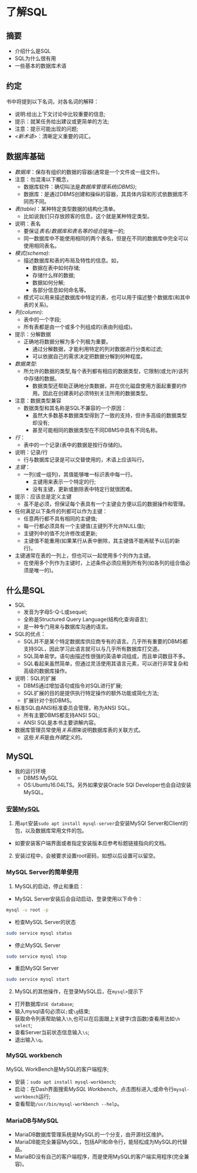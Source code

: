 # 了解SQL
## 摘要
- 介绍什么是SQL
- SQL为什么很有用
- 一些基本的数据库术语

## 约定
书中将提到以下名词，对各名词的解释：
- 说明:给出上下文讨论中比较重要的信息;
- 提示：就某任务给出建议或更简单的方法;
- 注意：提示可能出现的问题;
- *<新术语>*：清晰定义重要的词汇。

## 数据库基础
- *数据库*：保存有组织的数据的容器(通常是一个文件或一组文件)。
- 注意：勿混淆以下概念，
  - 数据库软件：确切叫法是*数据库管理系统(DBMS)*;
  - 数据库：是通过DBMS创建和操纵的容器，其具体内容和形式依数据库不同而不同。
- *表(table)*：某种特定类型数据的结构化清单。
  - 比如说我们只存放顾客的信息，这个就是某种特定类型。
- 说明：表名
  - 要保证*表名*/*数据库和表名等的组合*是唯一的;
  - 同一数据库中不能使用相同的两个表名，但是在不同的数据库中完全可以使用相同表名。
- *模式(schema)*:
  - 描述数据库和表的布局及特性的信息。如，
	- 数据在表中如何存储;
	- 存储什么样的数据;
	- 数据如何分解;
	- 各部分信息如何命名等。
  - 模式可以用来描述数据库中特定的表，也可以用于描述整个数据库(和其中表的关系)。
- *列(column)*:
  - 表中的一个字段;
  - 所有表都是由一个或多个列组成的(表由列组成)。
- 提示：分解数据
  - 正确地将数据分解为多个列极为重要。
	- 通过分解数据，才能利用特定的列对数据进行分类和过滤;
	- 可以依据自己的需求决定把数据分解到何种程度。
- *数据类型*:
  - 所允许的数据的类型,每个表列都有相应的数据类型，它限制(或允许)该列中存储的数据。
	- 数据类型还帮助正确地分类数据，并在优化磁盘使用方面起重要的作用。因此在创建表时必须特别关注所用的数据类型。
- 注意：数据类型兼容
  - 数据类型和其名称是SQL不兼容的一个原因：
	- 虽然大多数基本数据类型得到了一致的支持，但许多高级的数据类型却没有;
	- 甚至可能相同的数据类型在不同DBMS中具有不同名称。
- *行*：
  - 表中的一个记录(表中的数据是按行存储的)。
- 说明：记录/行
  - 行与数据库记录是可以交替使用的，术语上应该叫行。
- *主键*：
  - 一列(或一组列)，其值能够唯一标识表中每一行。
	- 主键用来表示一个特定的行;
	- 没有主键，更新或删除表中特定行就很困难。
- 提示：应该总是定义主键
  - 虽不是必须，但保证每个表具有一个主键会方便以后的数据操作和管理。
- 任何满足以下条件的列都可以作为主键：
  - 任意两行都不具有相同的主键值;
  - 每一行都必须具有一个主键值(主键列不允许NULL值);
  - 主键列中的值不允许修改或更新;
  - 主键值不能重用(如果某行从表中删除，其主键值不能再赋予以后的新行)。
- 主键通常在表的一列上，但也可以一起使用多个列作为主键。
  - 在使用多个列作为主键时，上述条件必须应用到所有列(如各列的组合值必须是唯一的)。
## 什么是SQL
- SQL
  - 发音为字母S-Q-L或sequel;
  - 全称是Structured Query Language(结构化查询语言);
  - 是一种专门用来与数据库沟通的语言。
- SQL的优点：
  - SQL并不是某个特定数据库供应商专有的语言。几乎所有重要的DBMS都支持SQL，因此学习此语言就可以与几乎所有数据库打交道。
  - SQL简单易学。语句由描述性很强的英语单词组成，而且单词数目不多。
  - SQL看起来虽然简单，但通过灵活使用其语言元素，可以进行非常复杂和高级的数据库操作。
- 说明：SQL的扩展
  - DBMS通过增加语句或指令对SQL进行扩展;
  - SQL扩展的目的是提供执行特定操作的额外功能或简化方法;
  - 扩展针对个别DBMS。
- 标准SQL由ANSI标准委员会管理，称为ANSI SQL。
  - 所有主要DBMS都支持ANSI SQL;
  - ANSI SQL是本书主要讲解内容。
- 数据库管理员常使用*关系图*来说明数据库表的关联方式。
  - 这些*关系*是由*外键*定义的。
## MySQL
- 我的运行环境
  - DBMS:MySQL
  - OS:Ubuntu16.04LTS。另外如果安装Oracle SQl Developer也会自动安装MySQL。
### [安装MySQL](https://dev.mysql.com/doc/mysql-apt-repo-quick-guide/en/#apt-repo-fresh-install)
1. 用`apt`安装`sudo apt install mysql-server`会安装MySQl Server和Client的包，以及数据库常用文件的包。
  - 如要安装客户端界面或者指定安装版本应参考标题链接指向的文档。
2. 安装过程中，会被要求设置root密码，如想以后设置可以留空。

### MySQL Server的简单使用
1. MySQL的启动，停止和重启：
- MySQL Server安装后会自动启动，登录使用以下命令：
```bash
mysql -u root -p
```
- 检查MySQL Server的状态
```bash
sudo service mysql status
```
- 停止MySQL Server
```bash
sudo service mysql stop
```
- 重启MySQl Server
```bash
sudo service mysql start
```
2. MySQL的其他操作，在登录MySQL后，在`mysql>`提示下
- 打开数据库`USE database`;
- 输入mysql语句必须以`;`或`\g`结束;
- 获取命令列表帮助输入`\h`,也可以在后面跟上关键字(含函数)查看用法如`\h select`;
- 查看Server当前状态信息输入`\s`;
- 退出输入`\q`。

### MySQL workbench
MySQL WorkBench是MySQL的客户端程序;
- 安装：`sudo apt install mysql-workbench`;
- 启动：在Dash界面搜索*MySQL Workbench*，点击图标进入;或命令行`mysql-workbench`运行;
- 查看帮助`/usr/bin/mysql-workbench --help`。

### MariaDB与MySQL
- MariaDB数据库管理系统是MySQL的一个分支，由开源社区维护。
- MariaDB能完全兼容MySQL，包括API和命令行，能轻松成为MySQL的代替品。
- MariaBD没有自己的客户端程序，而是使用MySQL的客户端实用程序(完全兼容)。
